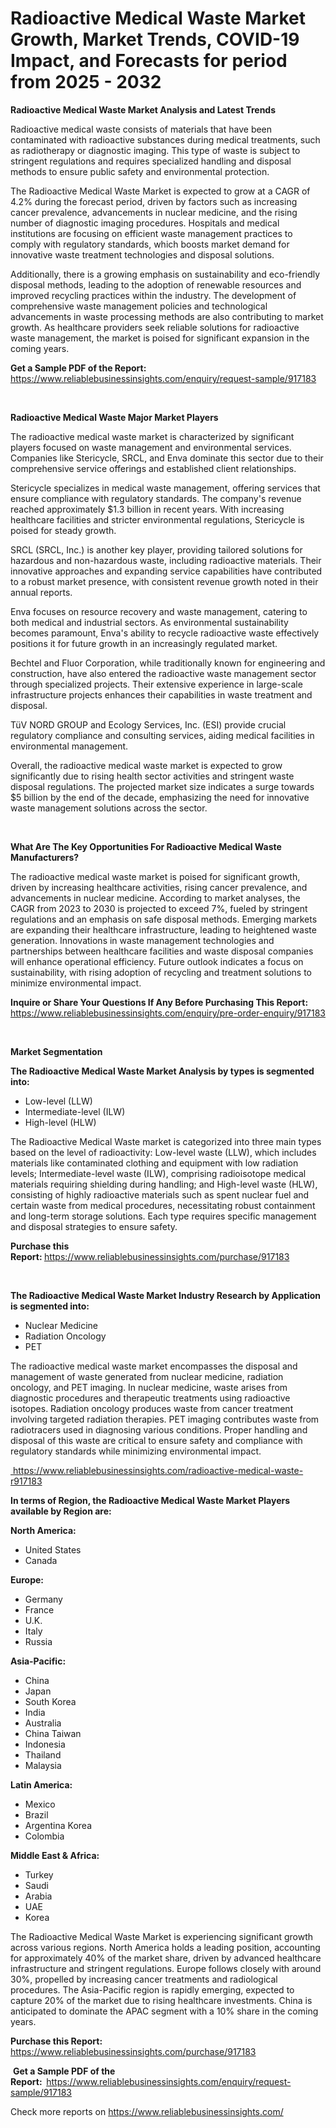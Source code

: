 <p><h1>Radioactive Medical Waste Market Growth, Market Trends, COVID-19 Impact, and Forecasts for period from 2025 - 2032</h1></p><p><strong>Radioactive Medical Waste Market Analysis and Latest Trends</strong></p>
<p><p>Radioactive medical waste consists of materials that have been contaminated with radioactive substances during medical treatments, such as radiotherapy or diagnostic imaging. This type of waste is subject to stringent regulations and requires specialized handling and disposal methods to ensure public safety and environmental protection.</p><p>The Radioactive Medical Waste Market is expected to grow at a CAGR of 4.2% during the forecast period, driven by factors such as increasing cancer prevalence, advancements in nuclear medicine, and the rising number of diagnostic imaging procedures. Hospitals and medical institutions are focusing on efficient waste management practices to comply with regulatory standards, which boosts market demand for innovative waste treatment technologies and disposal solutions.</p><p>Additionally, there is a growing emphasis on sustainability and eco-friendly disposal methods, leading to the adoption of renewable resources and improved recycling practices within the industry. The development of comprehensive waste management policies and technological advancements in waste processing methods are also contributing to market growth. As healthcare providers seek reliable solutions for radioactive waste management, the market is poised for significant expansion in the coming years.</p></p>
<p><strong>Get a Sample PDF of the Report:&nbsp;</strong> <a href="https://www.reliablebusinessinsights.com/enquiry/request-sample/917183?utm_campaign=2794&utm_medium=2&utm_source=Github&utm_content=ia&utm_term=06032025&utm_id=radioactive-medical-waste">https://www.reliablebusinessinsights.com/enquiry/request-sample/917183</a></p>
<p>&nbsp;</p>
<p><strong>Radioactive Medical Waste Major Market Players</strong></p>
<p><p>The radioactive medical waste market is characterized by significant players focused on waste management and environmental services. Companies like Stericycle, SRCL, and Enva dominate this sector due to their comprehensive service offerings and established client relationships.</p><p>Stericycle specializes in medical waste management, offering services that ensure compliance with regulatory standards. The company's revenue reached approximately $1.3 billion in recent years. With increasing healthcare facilities and stricter environmental regulations, Stericycle is poised for steady growth.</p><p>SRCL (SRCL, Inc.) is another key player, providing tailored solutions for hazardous and non-hazardous waste, including radioactive materials. Their innovative approaches and expanding service capabilities have contributed to a robust market presence, with consistent revenue growth noted in their annual reports.</p><p>Enva focuses on resource recovery and waste management, catering to both medical and industrial sectors. As environmental sustainability becomes paramount, Enva's ability to recycle radioactive waste effectively positions it for future growth in an increasingly regulated market.</p><p>Bechtel and Fluor Corporation, while traditionally known for engineering and construction, have also entered the radioactive waste management sector through specialized projects. Their extensive experience in large-scale infrastructure projects enhances their capabilities in waste treatment and disposal. </p><p>TüV NORD GROUP and Ecology Services, Inc. (ESI) provide crucial regulatory compliance and consulting services, aiding medical facilities in environmental management.</p><p>Overall, the radioactive medical waste market is expected to grow significantly due to rising health sector activities and stringent waste disposal regulations. The projected market size indicates a surge towards $5 billion by the end of the decade, emphasizing the need for innovative waste management solutions across the sector.</p></p>
<p>&nbsp;</p>
<p><strong>What Are The Key Opportunities For Radioactive Medical Waste Manufacturers?</strong></p>
<p><p>The radioactive medical waste market is poised for significant growth, driven by increasing healthcare activities, rising cancer prevalence, and advancements in nuclear medicine. According to market analyses, the CAGR from 2023 to 2030 is projected to exceed 7%, fueled by stringent regulations and an emphasis on safe disposal methods. Emerging markets are expanding their healthcare infrastructure, leading to heightened waste generation. Innovations in waste management technologies and partnerships between healthcare facilities and waste disposal companies will enhance operational efficiency. Future outlook indicates a focus on sustainability, with rising adoption of recycling and treatment solutions to minimize environmental impact.</p></p>
<p><strong>Inquire or Share Your Questions If Any Before Purchasing This Report:</strong> <a href="https://www.reliablebusinessinsights.com/enquiry/pre-order-enquiry/917183?utm_campaign=2794&utm_medium=2&utm_source=Github&utm_content=ia&utm_term=06032025&utm_id=radioactive-medical-waste">https://www.reliablebusinessinsights.com/enquiry/pre-order-enquiry/917183</a></p>
<p>&nbsp;</p>
<p><strong>Market Segmentation</strong></p>
<p><strong>The Radioactive Medical Waste Market Analysis by types is segmented into:</strong></p>
<p><ul><li>Low-level (LLW)</li><li>Intermediate-level (ILW)</li><li>High-level (HLW)</li></ul></p>
<p><p>The Radioactive Medical Waste market is categorized into three main types based on the level of radioactivity: Low-level waste (LLW), which includes materials like contaminated clothing and equipment with low radiation levels; Intermediate-level waste (ILW), comprising radioisotope medical materials requiring shielding during handling; and High-level waste (HLW), consisting of highly radioactive materials such as spent nuclear fuel and certain waste from medical procedures, necessitating robust containment and long-term storage solutions. Each type requires specific management and disposal strategies to ensure safety.</p></p>
<p><strong>Purchase this Report:&nbsp;</strong><a href="https://www.reliablebusinessinsights.com/purchase/917183?utm_campaign=2794&utm_medium=2&utm_source=Github&utm_content=ia&utm_term=06032025&utm_id=radioactive-medical-waste">https://www.reliablebusinessinsights.com/purchase/917183</a></p>
<p>&nbsp;</p>
<p><strong>The Radioactive Medical Waste Market Industry Research by Application is segmented into:</strong></p>
<p><ul><li>Nuclear Medicine</li><li>Radiation Oncology</li><li>PET</li></ul></p>
<p><p>The radioactive medical waste market encompasses the disposal and management of waste generated from nuclear medicine, radiation oncology, and PET imaging. In nuclear medicine, waste arises from diagnostic procedures and therapeutic treatments using radioactive isotopes. Radiation oncology produces waste from cancer treatment involving targeted radiation therapies. PET imaging contributes waste from radiotracers used in diagnosing various conditions. Proper handling and disposal of this waste are critical to ensure safety and compliance with regulatory standards while minimizing environmental impact.</p></p>
<p><a href="https://www.reliablebusinessinsights.com/radioactive-medical-waste-r917183?utm_campaign=2794&utm_medium=2&utm_source=Github&utm_content=ia&utm_term=06032025&utm_id=radioactive-medical-waste">&nbsp;https://www.reliablebusinessinsights.com/radioactive-medical-waste-r917183</a></p>
<p><strong>In terms of Region, the Radioactive Medical Waste Market Players available by Region are:</strong></p>
<p>
    <p> <strong> North America: </strong>
        <ul>
            <li>United States</li>
            <li>Canada</li>
        </ul>
        </p> 
    <p> <strong> Europe: </strong>
        <ul>
            <li>Germany</li>
            <li>France</li>
            <li>U.K.</li>
            <li>Italy</li>
            <li>Russia</li>
        </ul>
        </p> 
    <p> <strong> Asia-Pacific: </strong>
        <ul>
            <li>China</li>
            <li>Japan</li>
            <li>South Korea</li>
            <li>India</li>
            <li>Australia</li>
            <li>China Taiwan</li>
            <li>Indonesia</li>
            <li>Thailand</li>
            <li>Malaysia</li>
        </ul>
        </p> 
    <p> <strong> Latin America: </strong>
        <ul>
            <li>Mexico</li>
            <li>Brazil</li>
            <li>Argentina Korea</li>
            <li>Colombia</li>
        </ul>
        </p> 
    <p> <strong> Middle East & Africa: </strong>
        <ul>
            <li>Turkey</li>
            <li>Saudi</li>
            <li>Arabia</li>
            <li>UAE</li>
            <li>Korea</li>
        </ul>
    </p>
    </p>
<p><p>The Radioactive Medical Waste Market is experiencing significant growth across various regions. North America holds a leading position, accounting for approximately 40% of the market share, driven by advanced healthcare infrastructure and stringent regulations. Europe follows closely with around 30%, propelled by increasing cancer treatments and radiological procedures. The Asia-Pacific region is rapidly emerging, expected to capture 20% of the market due to rising healthcare investments. China is anticipated to dominate the APAC segment with a 10% share in the coming years.</p></p>
<p><strong>Purchase this Report: </strong><a href="https://www.reliablebusinessinsights.com/purchase/917183?utm_campaign=2794&utm_medium=2&utm_source=Github&utm_content=ia&utm_term=06032025&utm_id=radioactive-medical-waste">https://www.reliablebusinessinsights.com/purchase/917183</a></p>
<p>&nbsp;<strong>Get a Sample PDF of the Report:&nbsp;&nbsp;</strong><a href="https://www.reliablebusinessinsights.com/enquiry/request-sample/917183?utm_campaign=2794&utm_medium=2&utm_source=Github&utm_content=ia&utm_term=06032025&utm_id=radioactive-medical-waste">https://www.reliablebusinessinsights.com/enquiry/request-sample/917183</a></p>
<p><strong></strong></p>
<p>Check more reports on <a href="https://www.reliablebusinessinsights.com/?utm_campaign=2794&utm_medium=2&utm_source=Github&utm_content=ia&utm_term=06032025&utm_id=radioactive-medical-waste">https://www.reliablebusinessinsights.com/</a></p>